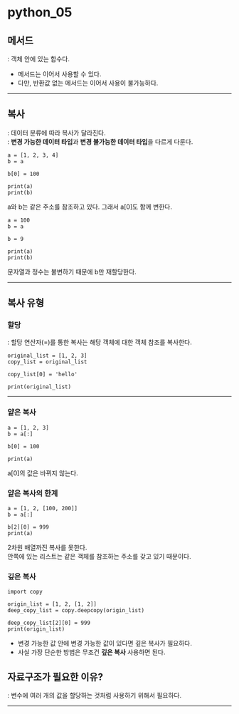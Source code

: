 # python_05

## 메서드
: 객체 안에 있는 함수다.

* 메서드는 이어서 사용할 수 있다.  
* 다만, 반환값 없는 메서드는 이어서 사용이 불가능하다.

---

## 복사
: 데이터 분류에 따라 복사가 달라진다.  
: **변경 가능한 데이터 타입**과 **변경 불가능한 데이터 타입**을 다르게 다룬다.
```
a = [1, 2, 3, 4]
b = a

b[0] = 100

print(a)
print(b)
```
a와 b는 같은 주소를 참조하고 있다. 그래서 a[0]도 함께 변한다.
```
a = 100
b = a

b = 9

print(a)
print(b)
```
문자열과 정수는 불변하기 때문에 b만 재할당한다.

---
## 복사 유형

### 할당
: 할당 연산자(=)를 통한 복사는 해당 객체에 대한 객체 참조를 복사한다.
```
original_list = [1, 2, 3]
copy_list = original_list

copy_list[0] = 'hello'

print(original_list)
```
---

### 얕은 복사
```
a = [1, 2, 3]
b = a[:]

b[0] = 100

print(a)
```
a[0]의 값은 바뀌지 않는다.

### 얕은 복사의 한계
```
a = [1, 2, [100, 200]]
b = a[:]

b[2][0] = 999
print(a)
```
2차원 배열까진 복사를 못한다.  
안쪽에 있는 리스트는 같은 객체를 참조하는 주소를 갖고 있기 때문이다.

### 깊은 복사
```
import copy

origin_list = [1, 2, [1, 2]]
deep_copy_list = copy.deepcopy(origin_list)

deep_copy_list[2][0] = 999
print(origin_list)
```
* 변경 가능한 값 안에 변경 가능한 값이 있다면 깊은 복사가 필요하다.
* 사실 가장 단순한 방법은 무조건 **깊은 복사** 사용하면 된다.

## 자료구조가 필요한 이유?
: 변수에 여러 개의 값을 할당하는 것처럼 사용하기 위해서 필요하다.

---